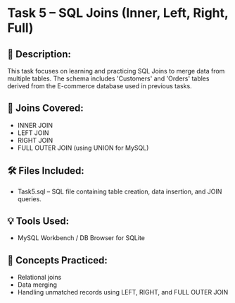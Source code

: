 # Task 5 – SQL Joins (Inner, Left, Right, Full)

## 📄 Description:
This task focuses on learning and practicing SQL Joins to merge data from multiple tables. The schema includes 'Customers' and 'Orders' tables derived from the E-commerce database used in previous tasks.

## 🔗 Joins Covered:
- INNER JOIN
- LEFT JOIN
- RIGHT JOIN
- FULL OUTER JOIN (using UNION for MySQL)

## 🛠️ Files Included:
- Task5.sql – SQL file containing table creation, data insertion, and JOIN queries.

## 💡 Tools Used:
- MySQL Workbench / DB Browser for SQLite

## 🚀 Concepts Practiced:
- Relational joins
- Data merging
- Handling unmatched records using LEFT, RIGHT, and FULL OUTER JOIN

